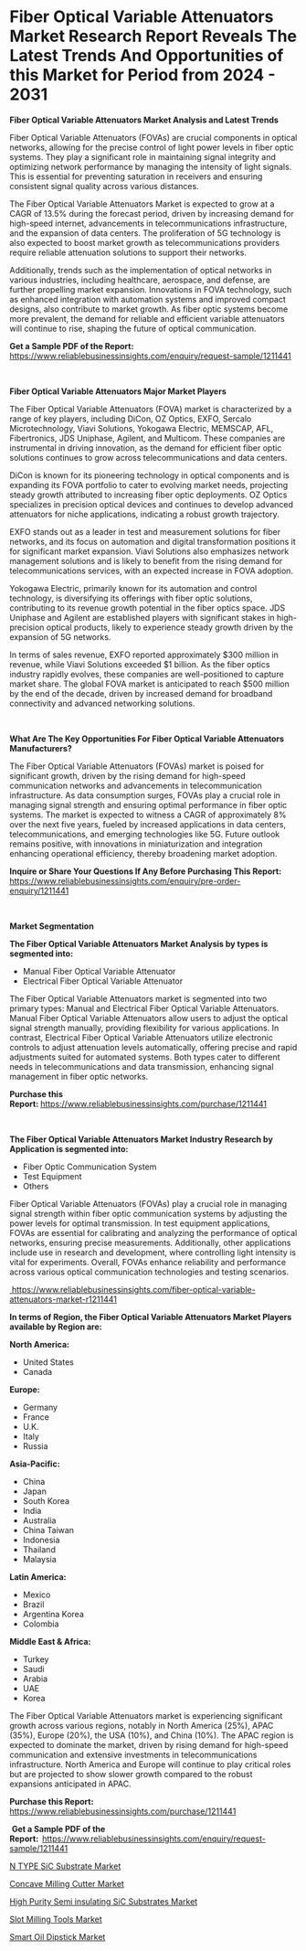 <p><h1>Fiber Optical Variable Attenuators Market Research Report Reveals The Latest Trends And Opportunities of this Market for Period from 2024 - 2031</h1></p><p><strong>Fiber Optical Variable Attenuators Market Analysis and Latest Trends</strong></p>
<p><p>Fiber Optical Variable Attenuators (FOVAs) are crucial components in optical networks, allowing for the precise control of light power levels in fiber optic systems. They play a significant role in maintaining signal integrity and optimizing network performance by managing the intensity of light signals. This is essential for preventing saturation in receivers and ensuring consistent signal quality across various distances.</p><p>The Fiber Optical Variable Attenuators Market is expected to grow at a CAGR of 13.5% during the forecast period, driven by increasing demand for high-speed internet, advancements in telecommunications infrastructure, and the expansion of data centers. The proliferation of 5G technology is also expected to boost market growth as telecommunications providers require reliable attenuation solutions to support their networks.</p><p>Additionally, trends such as the implementation of optical networks in various industries, including healthcare, aerospace, and defense, are further propelling market expansion. Innovations in FOVA technology, such as enhanced integration with automation systems and improved compact designs, also contribute to market growth. As fiber optic systems become more prevalent, the demand for reliable and efficient variable attenuators will continue to rise, shaping the future of optical communication.</p></p>
<p><strong>Get a Sample PDF of the Report:&nbsp;</strong> <a href="https://www.reliablebusinessinsights.com/enquiry/request-sample/1211441?utm_campaign=75&utm_medium=2&utm_source=Github&utm_content=ia&utm_term=05102024&utm_id=fiber-optical-variable-attenuators">https://www.reliablebusinessinsights.com/enquiry/request-sample/1211441</a></p>
<p>&nbsp;</p>
<p><strong>Fiber Optical Variable Attenuators Major Market Players</strong></p>
<p><p>The Fiber Optical Variable Attenuators (FOVA) market is characterized by a range of key players, including DiCon, OZ Optics, EXFO, Sercalo Microtechnology, Viavi Solutions, Yokogawa Electric, MEMSCAP, AFL, Fibertronics, JDS Uniphase, Agilent, and Multicom. These companies are instrumental in driving innovation, as the demand for efficient fiber optic solutions continues to grow across telecommunications and data centers.</p><p>DiCon is known for its pioneering technology in optical components and is expanding its FOVA portfolio to cater to evolving market needs, projecting steady growth attributed to increasing fiber optic deployments. OZ Optics specializes in precision optical devices and continues to develop advanced attenuators for niche applications, indicating a robust growth trajectory.</p><p>EXFO stands out as a leader in test and measurement solutions for fiber networks, and its focus on automation and digital transformation positions it for significant market expansion. Viavi Solutions also emphasizes network management solutions and is likely to benefit from the rising demand for telecommunications services, with an expected increase in FOVA adoption.</p><p>Yokogawa Electric, primarily known for its automation and control technology, is diversifying its offerings with fiber optic solutions, contributing to its revenue growth potential in the fiber optics space. JDS Uniphase and Agilent are established players with significant stakes in high-precision optical products, likely to experience steady growth driven by the expansion of 5G networks.</p><p>In terms of sales revenue, EXFO reported approximately $300 million in revenue, while Viavi Solutions exceeded $1 billion. As the fiber optics industry rapidly evolves, these companies are well-positioned to capture market share. The global FOVA market is anticipated to reach $500 million by the end of the decade, driven by increased demand for broadband connectivity and advanced networking solutions.</p></p>
<p>&nbsp;</p>
<p><strong>What Are The Key Opportunities For Fiber Optical Variable Attenuators Manufacturers?</strong></p>
<p><p>The Fiber Optical Variable Attenuators (FOVAs) market is poised for significant growth, driven by the rising demand for high-speed communication networks and advancements in telecommunication infrastructure. As data consumption surges, FOVAs play a crucial role in managing signal strength and ensuring optimal performance in fiber optic systems. The market is expected to witness a CAGR of approximately 8% over the next five years, fueled by increased applications in data centers, telecommunications, and emerging technologies like 5G. Future outlook remains positive, with innovations in miniaturization and integration enhancing operational efficiency, thereby broadening market adoption.</p></p>
<p><strong>Inquire or Share Your Questions If Any Before Purchasing This Report:</strong> <a href="https://www.reliablebusinessinsights.com/enquiry/pre-order-enquiry/1211441?utm_campaign=75&utm_medium=2&utm_source=Github&utm_content=ia&utm_term=05102024&utm_id=fiber-optical-variable-attenuators">https://www.reliablebusinessinsights.com/enquiry/pre-order-enquiry/1211441</a></p>
<p>&nbsp;</p>
<p><strong>Market Segmentation</strong></p>
<p><strong>The Fiber Optical Variable Attenuators Market Analysis by types is segmented into:</strong></p>
<p><ul><li>Manual Fiber Optical Variable Attenuator</li><li>Electrical Fiber Optical Variable Attenuator</li></ul></p>
<p><p>The Fiber Optical Variable Attenuators market is segmented into two primary types: Manual and Electrical Fiber Optical Variable Attenuators. Manual Fiber Optical Variable Attenuators allow users to adjust the optical signal strength manually, providing flexibility for various applications. In contrast, Electrical Fiber Optical Variable Attenuators utilize electronic controls to adjust attenuation levels automatically, offering precise and rapid adjustments suited for automated systems. Both types cater to different needs in telecommunications and data transmission, enhancing signal management in fiber optic networks.</p></p>
<p><strong>Purchase this Report:&nbsp;</strong><a href="https://www.reliablebusinessinsights.com/purchase/1211441?utm_campaign=75&utm_medium=2&utm_source=Github&utm_content=ia&utm_term=05102024&utm_id=fiber-optical-variable-attenuators">https://www.reliablebusinessinsights.com/purchase/1211441</a></p>
<p>&nbsp;</p>
<p><strong>The Fiber Optical Variable Attenuators Market Industry Research by Application is segmented into:</strong></p>
<p><ul><li>Fiber Optic Communication System</li><li>Test Equipment</li><li>Others</li></ul></p>
<p><p>Fiber Optical Variable Attenuators (FOVAs) play a crucial role in managing signal strength within fiber optic communication systems by adjusting the power levels for optimal transmission. In test equipment applications, FOVAs are essential for calibrating and analyzing the performance of optical networks, ensuring precise measurements. Additionally, other applications include use in research and development, where controlling light intensity is vital for experiments. Overall, FOVAs enhance reliability and performance across various optical communication technologies and testing scenarios.</p></p>
<p><a href="https://www.reliablebusinessinsights.com/fiber-optical-variable-attenuators-market-r1211441?utm_campaign=75&utm_medium=2&utm_source=Github&utm_content=ia&utm_term=05102024&utm_id=fiber-optical-variable-attenuators">&nbsp;https://www.reliablebusinessinsights.com/fiber-optical-variable-attenuators-market-r1211441</a></p>
<p><strong>In terms of Region, the Fiber Optical Variable Attenuators Market Players available by Region are:</strong></p>
<p>
    <p> <strong> North America: </strong>
        <ul>
            <li>United States</li>
            <li>Canada</li>
        </ul>
        </p> 
    <p> <strong> Europe: </strong>
        <ul>
            <li>Germany</li>
            <li>France</li>
            <li>U.K.</li>
            <li>Italy</li>
            <li>Russia</li>
        </ul>
        </p> 
    <p> <strong> Asia-Pacific: </strong>
        <ul>
            <li>China</li>
            <li>Japan</li>
            <li>South Korea</li>
            <li>India</li>
            <li>Australia</li>
            <li>China Taiwan</li>
            <li>Indonesia</li>
            <li>Thailand</li>
            <li>Malaysia</li>
        </ul>
        </p> 
    <p> <strong> Latin America: </strong>
        <ul>
            <li>Mexico</li>
            <li>Brazil</li>
            <li>Argentina Korea</li>
            <li>Colombia</li>
        </ul>
        </p> 
    <p> <strong> Middle East & Africa: </strong>
        <ul>
            <li>Turkey</li>
            <li>Saudi</li>
            <li>Arabia</li>
            <li>UAE</li>
            <li>Korea</li>
        </ul>
    </p>
    </p>
<p><p>The Fiber Optical Variable Attenuators market is experiencing significant growth across various regions, notably in North America (25%), APAC (35%), Europe (20%), the USA (10%), and China (10%). The APAC region is expected to dominate the market, driven by rising demand for high-speed communication and extensive investments in telecommunications infrastructure. North America and Europe will continue to play critical roles but are projected to show slower growth compared to the robust expansions anticipated in APAC.</p></p>
<p><strong>Purchase this Report: </strong><a href="https://www.reliablebusinessinsights.com/purchase/1211441?utm_campaign=75&utm_medium=2&utm_source=Github&utm_content=ia&utm_term=05102024&utm_id=fiber-optical-variable-attenuators">https://www.reliablebusinessinsights.com/purchase/1211441</a></p>
<p>&nbsp;<strong>Get a Sample PDF of the Report:&nbsp;&nbsp;</strong><a href="https://www.reliablebusinessinsights.com/enquiry/request-sample/1211441?utm_campaign=75&utm_medium=2&utm_source=Github&utm_content=ia&utm_term=05102024&utm_id=fiber-optical-variable-attenuators">https://www.reliablebusinessinsights.com/enquiry/request-sample/1211441</a></p>
<p><strong></strong></p>
<p><p><a href="https://issuu.com/reportprime-2/docs/n-type-sic-substrate-market-size-20_5a8b2e71a309a1?utm_campaign=75&utm_medium=2&utm_source=Github&utm_content=ia&utm_term=05102024&utm_id=fiber-optical-variable-attenuators">N TYPE SiC Substrate Market</a></p><p><a href="https://www.linkedin.com/pulse/concave-milling-cutter-market-emerging-trends-future-prospects-rnvpe?utm_campaign=75&utm_medium=2&utm_source=Github&utm_content=ia&utm_term=05102024&utm_id=fiber-optical-variable-attenuators">Concave Milling Cutter Market</a></p><p><a href="https://issuu.com/reportprime-2/docs/high-purity-semi-insulating-sic-sub_0fabbef55d227e?utm_campaign=75&utm_medium=2&utm_source=Github&utm_content=ia&utm_term=05102024&utm_id=fiber-optical-variable-attenuators">High Purity Semi insulating SiC Substrates Market</a></p><p><a href="https://www.linkedin.com/pulse/slot-milling-tools-ecosystem-mapping-innovation-value-chains-ujrke?utm_campaign=75&utm_medium=2&utm_source=Github&utm_content=ia&utm_term=05102024&utm_id=fiber-optical-variable-attenuators">Slot Milling Tools Market</a></p><p><a href="https://github.com/juniordelafrance/Market-Research-Report-List-5/blob/main/smart-oil-dipstick-market.md?utm_campaign=75&utm_medium=2&utm_source=Github&utm_content=ia&utm_term=05102024&utm_id=fiber-optical-variable-attenuators">Smart Oil Dipstick Market</a></p></p>